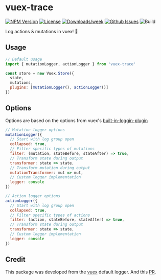 # vuex-trace

<!-- [START badges] -->

[![NPM Version](https://img.shields.io/npm/v/vuex-trace.svg)](https://www.npmjs.com/package/vuex-trace)
[![License](https://img.shields.io/npm/l/vuex-trace.svg)](https://github.com/benwinding/vuex-trace/blob/master/LICENSE)
[![Downloads/week](https://img.shields.io/npm/dm/vuex-trace.svg)](https://www.npmjs.com/package/vuex-trace)
[![Github Issues](https://img.shields.io/github/issues/benwinding/vuex-trace.svg)](https://github.com/benwinding/vuex-trace)
![Build](https://github.com/benwinding/vuex-trace/workflows/Build%20and%20Publish/badge.svg)

<!-- [END badges] -->

Log actions & mutations in vuex! 🚀

## Usage

``` js
// Default usage
import { mutationLogger, actionLogger } from 'vuex-trace'

const store = new Vuex.Store({
  state,
  mutations,
  plugins: [mutationLogger(), actionLogger()]
})

```

## Options

Options are based on the options from vuex's [built-in-loggin-plugin](https://vuex.vuejs.org/guide/plugins.html#built-in-logger-plugin)

``` js
// Mutation logger options
mutationLogger({
  // Start with log group open
  collapsed: true,
  // Filter specific types of mutations
  filter: (mutation, stateBefore, stateAfter) => true,
  // Transform state during output
  transformer: state => state,
  // Transform mutation during output
  mutationTransformer: mut => mut,
  // Custom logger implementation
  logger: console
})

// Action logger options
actionLogger({
  // Start with log group open
  collapsed: true,
  // Filter specific types of actions
  filter: (action, stateBefore, stateAfter) => true,
  // Transform state during output
  transformer: state => state,
  // Custom logger implementation
  logger: console
})
```

## Credit

This package was developed from the [vuex](https://github.com/vuejs/vuex) default logger. And this [PR](https://github.com/vuejs/vuex/pull/960).
